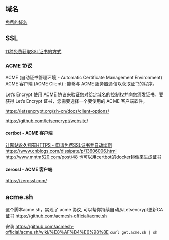 
## 域名
[免费的域名](http://www.freenom.com/en/index.html)
## SSL
[11种免费获取SSL证书的方式](https://www.toutiao.com/i6883395048126284292)



### ACME 协议

ACME (自动证书管理环境 - Automatic Certificate Management Environment) 
ACME 客户端 (ACME Client) : 能够与 ACME 服务器通信以获取证书的程序。

Let’s Encrypt 使用 ACME 协议来验证您对给定域名的控制权并向您颁发证书。要获得 Let’s Encrypt 证书，您需要选择一个要使用的 ACME 客户端软件。

https://letsencrypt.org/zh-cn/docs/client-options/

https://github.com/letsencrypt/website/

#### certbot - ACME 客户端
[让网站永久拥有HTTPS - 申请免费SSL证书并自动续期](https://blog.csdn.net/xs18952904/article/details/79262646)
https://www.cnblogs.com/dissipate/p/13606006.html
http://www.mntm520.com/post/48
也可以用certbot的docker镜像来生成证书


#### zerossl - ACME 客户端
https://zerossl.com/

## acme.sh

这个脚本acme.sh，实现了 acme 协议, 可以帮你持续自动从Letsencrypt更新CA证书
https://github.com/acmesh-official/acme.sh

安装
https://github.com/acmesh-official/acme.sh/wiki/%E8%AF%B4%E6%98%8E
`curl get.acme.sh | sh`